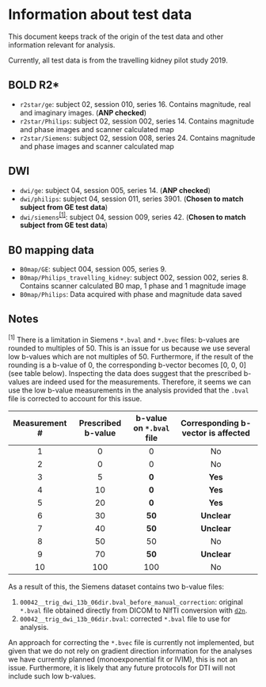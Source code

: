 # Information about test data

This document keeps track of the origin of the test data and other information relevant for analysis.

Currently, all test data is from the travelling kidney pilot study 2019.

## BOLD R2*
* `r2star/ge`: subject 02, session 010, series 16. Contains magnitude, real and imaginary images. (**ANP checked**)
* `r2star/Philips`: subject 02, session 002, series 14. Contains magnitude and phase images and scanner calculated map
* `r2star/Siemens`: subject 02, session 008, series 24. Contains magnitude and phase images and scanner calculated map


## DWI
* `dwi/ge`: subject 04, session 005, series 14. (**ANP checked**)
* `dwi/philips`: subject 04, session 011, series 3901. (**Chosen to match subject from GE test data**)
* `dwi/siemens`<sup>[[1]](#siemens_bval_issue)</sup>: subject 04, session 009, series 42. (**Chosen to match subject from GE test data**)

## B0 mapping data 
* `B0map/GE`: subject 004, session 005, series 9.
* `B0map/Philips_travelling_kidney`: subject 002, session 002, series 8. Contains scanner calculated B0 map, 1 phase and 1 magnitude image
* `B0map/Philips`: Data acquired with phase and magnitude data saved 



## Notes
<a name="siemens_bval_issue"><sup>[1]</sup></a> There is a limitation in Siemens `*.bval` and `*.bvec` files: b-values are rounded to multiples of 50. This is an issue for us because we use several low b-values which are not multiples of 50. Furthermore, if the result of the rounding is a b-value of 0, the corresponding b-vector becomes [0, 0, 0] (see table below). Inspecting the data does suggest that the prescribed b-values are indeed used for the measurements. Therefore, it seems we can use the low b-value measurements in the analysis provided that the `.bval` file is corrected to account for this issue.

| Measurement # | Prescribed b-value | b-value on `*.bval` file | Corresponding b-vector is affected |
|:---:|:---:|:---:|:---:|
| 1 | 0 | 0 | No |
| 2 | 0 | 0 | No |
| 3 | 5 | **0** | **Yes** |
| 4 | 10 | **0** | **Yes** |
| 5 | 20 | **0** | **Yes** |
| 6 | 30 | **50** | **Unclear** |
| 7 | 40 | **50** | **Unclear** |
| 8 | 50 | 50 | No |
| 9 | 70 | **50** | **Unclear** |
| 10 | 100 | 100 | No |

As a result of this, the Siemens dataset contains two b-value files:

1. `00042__trig_dwi_13b_06dir.bval_before_manual_correction`: original `*.bval` file obtained directly from DICOM to NIfTI conversion with [`d2n`](https://github.com/UKRIN-MAPS/d2n).
2. `00042__trig_dwi_13b_06dir.bval`: corrected `*.bval` file to use for analysis.

An approach for correcting the `*.bvec` file is currently not implemented, but given that we do not rely on gradient direction information for the analyses we have currently planned (monoexponential fit or IVIM), this is not an issue. Furthermore, it is likely that any future protocols for DTI will not include such low b-values.
